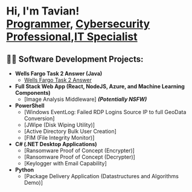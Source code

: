 <h1>Hi, I'm Tavian! <br/><a href="https://github.com/tjJohnson707">Programmer</a>, <a href="www.linkedin.com/in/tavian-jonnson">Cybersecurity Professional</a>,<a href="https://taviantechworks.com/">IT Specialist</a></h1> 

<h2>👨‍💻 Software Development Projects:</h2>

- <b>Wells Fargo Task 2 Answer (Java)</b>
  - [Wells Fargo Task 2 Answer](https://github.com/tjJohnson707/wells-fargo-task-2-answer)
- <b>Full Stack Web App (React, NodeJS, Azure, and Machine Learning Components)</b>
  - [Image Analysis Middleware] <b><i>(Potentially NSFW)</b></i>
- <b>PowerShell</b>
  - [Windows EventLog: Failed RDP Logins Source IP to full GeoData Conversion]
  - [JWipe (Disk Wiping Utility)]
  - [Active Directory Bulk User Creation]
  - [FIM (File Integrity Monitor)]
- <b>C# (.NET Desktop Applications)</b>
  - [Ransomware Proof of Concept (Encrypter)]
  - [Ransomware Proof of Concept (Decrypter)]
  - [Keylogger with Email Capability]
- <b>Python</b>
  - [Package Delivery Application (Datastructures and Algorithms Demo)]





<!--
**joshmadakor1/joshmadakor1** is a ✨ _special_ ✨ repository because its `README.md` (this file) appears on your GitHub profile.

Here are some ideas to get you started:

- 🔭 I’m currently working on ...
- 🌱 I’m currently learning ...
- 👯 I’m looking to collaborate on ...
- 🤔 I’m looking for help with ...
- 💬 Ask me about ...
- 📫 How to reach me: ...
- 😄 Pronouns: ...
- ⚡ Fun fact: ...
-->
